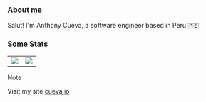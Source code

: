 ### About me

Salut!
I'm Anthony Cueva, a software engineer based in Peru 🇵🇪

### Some Stats

<table>
  <tr>
    <td align="center" style="padding=0;width=50%;">
      <img align="center" style="padding=0;" src="https://github-readme-stats.vercel.app/api/top-langs/?username=cuevaio&layout=compact&hide=c,css,handlebars,php,glsl,vim%20script,cuda,html,mdx,java&title_color=50C2F7&text_color=E3E1E1&bg_color=1D2126&hide_border=true&icon_color=4F8CC9" />
    </td>
    <td align="center" style="padding=0;width=50%;">
      <img align="center" style="padding=0;" src="https://github-readme-stats.vercel.app/api/wakatime?username=cuevaio&title_color=50C2F7&text_color=E3E1E1&bg_color=1D2126&hide_border=true&icon_color=4F8CC9&show_icons=true&disable_animations=true&custom_title=Weekly%20Stats&langs_count=4" />
    </td>
  </tr>
</table>

> [!NOTE]
> Visit my site [cueva.io](https://www.cueva.io)
